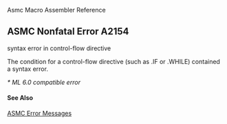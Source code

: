 Asmc Macro Assembler Reference

## ASMC Nonfatal Error A2154

syntax error in control-flow directive

The condition for a control-flow directive (such as .IF or .WHILE) contained a syntax error.

_* ML 6.0 compatible error_

#### See Also

[ASMC Error Messages](readme.md)